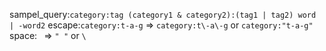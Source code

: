 sampel_query:`category:tag (category1 & category2):(tag1 | tag2) word | -word2`
escape:`category:t-a-g` => `category:t\-a\-g` or `category:"t-a-g"`
space:` ` => `" "` or `\ `
